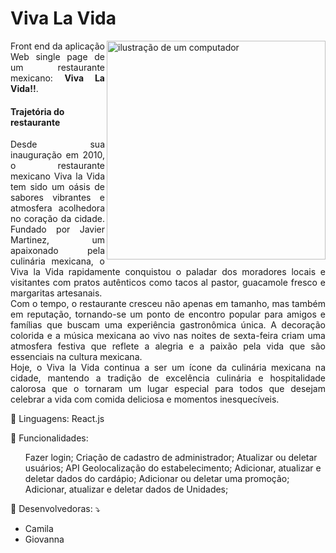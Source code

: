 <h1>Viva La Vida</h1>
<div>  
  <img src="https://cdn-icons-png.flaticon.com/512/197/197397.png" alt="ilustração de um computador" min-width="350px" max-width="350px" width="350px" align="right">
</div>

<p align="justify"> 
  Front end da aplicação Web single page de um restaurante mexicano: <strong>Viva La Vida!!</strong>.<br>
</p>

<h4>Trajetória do restaurante</h4>

<p align='justify'>
  Desde sua inauguração em 2010, o restaurante mexicano Viva la Vida tem sido um oásis de sabores vibrantes e atmosfera acolhedora no coração da cidade. Fundado por Javier Martinez, um apaixonado pela culinária mexicana, o Viva la Vida rapidamente conquistou o paladar dos moradores locais e visitantes com pratos autênticos como tacos al pastor, guacamole fresco e margaritas artesanais.<br>
Com o tempo, o restaurante cresceu não apenas em tamanho, mas também em reputação, tornando-se um ponto de encontro popular para amigos e famílias que buscam uma experiência gastronômica única. A decoração colorida e a música mexicana ao vivo nas noites de sexta-feira criam uma atmosfera festiva que reflete a alegria e a paixão pela vida que são essenciais na cultura mexicana.<br>
Hoje, o Viva la Vida continua a ser um ícone da culinária mexicana na cidade, mantendo a tradição de excelência culinária e hospitalidade calorosa que o tornaram um lugar especial para todos que desejam celebrar a vida com comida deliciosa e momentos inesquecíveis.
</p>

<p align="left">
  🦄 Linguagens: React.js
</p>

<p align="left">
  💼 Funcionalidades: 
</p>

<ul>
  Fazer login;
  Criação de cadastro de administrador;
  Atualizar ou deletar usuários;
  API Geolocalização do estabelecimento;
  Adicionar, atualizar e deletar dados do cardápio;
  Adicionar ou deletar uma promoção;
  Adicionar, atualizar e deletar dados de Unidades;
</ul>

<p align="left">
  💌 Desenvolvedoras: ⤵️<br>
  <ul>
    <li>Camila</li>
    <li>Giovanna</li>
  </ul>
</p>
